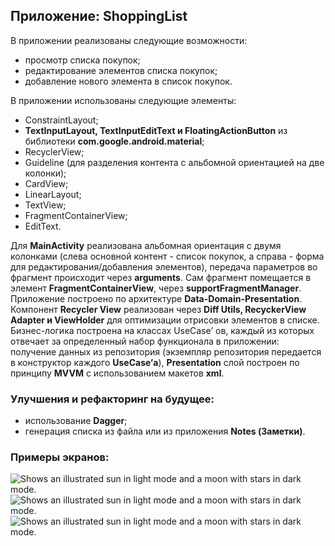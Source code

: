<h2>Приложение: ShoppingList</h2>
<div class="content">
    В приложении реализованы следующие возможности:
    <ul>
        <li>просмотр списка покупок;</li>
        <li>редактирование элементов списка покупок;</li>
        <li>добавление нового элемента в список покупок.</li>
    </ul>
    В приложении использованы следующие элементы:
    <ul>
      <li>ConstraintLayout;</li>
      <li><strong>TextInputLayout, TextInputEditText и FloatingActionButton</strong> из библиотеки <strong>com.google.android.material</strong>;</li>
      <li>RecyclerView;</li>
      <li>Guideline (для разделения контента с альбомной ориентацией на две колонки);</li>
      <li>CardView;</li>
      <li>LinearLayout;</li>
      <li>TextView;</li>
      <li>FragmentContainerView;</li>
      <li>EditText.</li>
    </ul>
    <div>
        Для <strong>MainActivity</strong> реализована альбомная ориентация с двумя колонками (слева основной контент - список покупок, а справа - форма для редактирования/добавления элементов), передача параметров во фрагмент происходит через <strong>arguments</strong>. Сам фрагмент помещается в элемент <strong>FragmentContainerView</strong>, через <strong>supportFragmentManager</strong>.
        Приложение построено по архитектуре <strong>Data-Domain-Presentation</strong>. Компонент <strong>Recycler View</strong> реализован через <strong>Diff Utils, RecyckerView Adapter и ViewHolder</strong> для оптимизации отрисовки элементов в списке. Бизнес-логика построена на классах UseCase’ ов, каждый из которых отвечает за определенный набор функционала в приложении: получение данных из репозитория (экземпляр репозитория передается в конструктор каждого <strong>UseCase’а</strong>), <strong>Presentation</strong> слой построен по принципу <strong>MVVM</strong> с использованием макетов <strong>xml</strong>. 
    </div>
    <h3>
        Улучшения и рефакторинг на будущее:
    </h3>
    <ul>
        <li>использование <strong>Dagger</strong>;</li>
        <li>генерация списка из файла или из приложения <strong>Notes (Заметки)</strong>.</li>
    </ul>
    <h3>Примеры экранов:</h3>
      <picture>
        <source media="(prefers-color-scheme: dark)" srcset="https://github.com/MaksimFurgala/ShoppingList/assets/18752019/7f04b4dc-98a7-449a-ae16-5a06cb17fce2">
        <img alt="Shows an illustrated sun in light mode and a moon with stars in dark mode." src="https://github.com/MaksimFurgala/ShoppingList/assets/18752019/7f04b4dc-98a7-449a-ae16-5a06cb17fce22">
      </picture>
      <picture>
        <source media="(prefers-color-scheme: dark)" srcset="https://github.com/MaksimFurgala/ShoppingList/assets/18752019/1a289d7e-d250-4159-a4db-b25ed920f4d5">
        <img alt="Shows an illustrated sun in light mode and a moon with stars in dark mode." src="https://github.com/MaksimFurgala/ShoppingList/assets/18752019/1a289d7e-d250-4159-a4db-b25ed920f4d5">
      </picture>
      <picture>
        <source media="(prefers-color-scheme: dark)" srcset="https://github.com/MaksimFurgala/ShoppingList/assets/18752019/f44d9030-fad6-4fdf-927f-23d6bab5f80d">
        <img alt="Shows an illustrated sun in light mode and a moon with stars in dark mode." src="https://github.com/MaksimFurgala/ShoppingList/assets/18752019/f44d9030-fad6-4fdf-927f-23d6bab5f80d">
      </picture>
</div>

